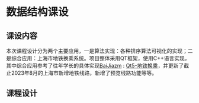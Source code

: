 # 数据结构课设
## 课设内容
本次课程设计分为两个主要应用，一是算法实现：各种排序算法可视化的实现；二是综合应用：上海市地铁换乘系统。项目整体采用QT框架，使用C++语言实现，其中综合应用参考了往年学长的具体实现[BaiJiazm](https://github.com/BaiJiazm) : [Qt5-地铁换乘](https://github.com/BaiJiazm/SubwayTransferSystem)，并更新了截止2023年8月的上海市新增地铁线路，新增了预览线路功能等等。

## 课程设计

